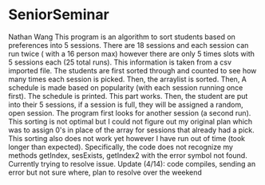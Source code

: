# SeniorSeminar
Nathan Wang
This program is an algorithm to sort students based on preferences into 5 sessions. There are 18 sessions and each session can run twice ( with a 16 person max) however there are only 5 times slots with 5 sessions each (25 total runs). This information is taken from a csv imported file. The students are first sorted through and counted to see how many times each session is picked. Then, the arraylist is sorted. Then, A schedule is made based on popularity (with each session running once first). The schedule is printed. This part works. 
Then, the student are put into their 5 sessions, if a session is full, they will be assigned a random, open session. The program first looks for another session (a second run). This sorting is not optimal but I could not figure out my original plan which was to assign 0's in place of the array for sessions that already had a pick. This sorting also does not work yet however I have run out of time (took longer than expected). Specifically, the code does not recognize my methods getIndex, sesExists, getIndex2 with the error symbol not found. Currently trying to resolve issue.
Update (4/14): code compiles, sending an error but not sure where, plan to resolve over the weekend
